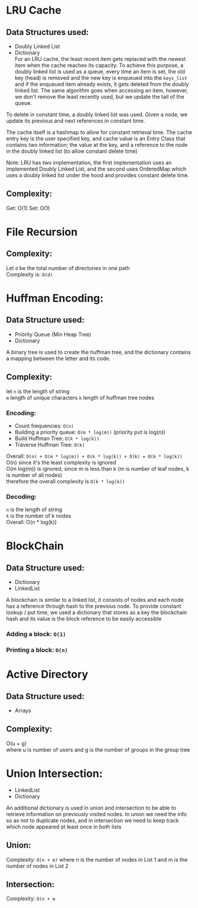 # LRU Cache
## Data Structures used:
- Doubly Linked List
- Dictionary  
 For an LRU cache, the least recent item gets replaced with the newest item when the cache reaches its capacity. To achieve this purpose, a doubly linked list is used as a queue, every time an item is set, the old key (head) is removed and the new key is enqueued into the `keys_list` and if the enqueued item already exists, it gets deleted from the doubly linked list. The same algorithm goes when accessing an item, however, we don't remove the least recently used, but we update the tail of the queue.
 
To delete in constant time, a doubly linked list was used. Given a node, we update its previous and next references in constant time.

The cache itself is a hashmap to allow for constant retrieval time. The cache entry key is the user specified key, and cache value is an Entry Class that contains two information; the value at the key, and a reference to the node in the doubly linked list (to allow constant delete time)

Note: LRU has two implementation, the first implementation uses an implemented Doubly Linked List, and the second uses OrderedMap which uses a doubly linked list under the hood and provides constant delete time.


## Complexity:
Get: O(1)
Set: O(1)


# File Recursion

## Complexity:
Let `d` be the total number of directories in one path  
Complexity is: `O(d)`

# Huffman Encoding:
## Data Structure used:
- Priority Queue (Min Heap Tree)
- Dictionary

A binary tree is used to create the huffman tree, and the dictionary contains a mapping between the letter and its code.

## Complexity:
let 
`n` is the length of string  
`m` length of unique characters
`k` length of huffman tree nodes
### Encoding:
- Count frequencies: `O(n)`
- Building a priority queue: `O(m * log(m))` (priority put is log(n))
- Build Huffman Tree: `O(k * log(k))`
- Traverse Huffman Tree: `O(k)`  

Overall: `O(n) + O(m * log(m)) + O(k * log(k)) + O(k) = O(k * log(k))`  
O(n) since it's the least complexity is ignored  
O(m log(m)) is ignored, since m is less than k (m is number of leaf nodes, k is number of all nodes)  
therefore the overall complexity is `O(k * log(k))`

### Decoding:
`n` is the length of string  
`k` is the number of k nodes  
Overall: O(n * log(k))

# BlockChain
## Data Structure used:
- Dictionary
- LinkedList  

A blockchain is similar to a linked list, it consists of nodes and each node has a reference through hash
to the previous node. To provide constant lookup / put time, we used a dictionary that stores as a key the blockchain hash and its value is the block reference to be easily accessible

### Adding a block: `O(1)`
### Printing a block: `O(n)`

# Active Directory
## Data Structure used:
- Arrays

## Complexity:
O(u + g)  
where u is number of users and g is the number of groups in the group tree

# Union Intersection:
- LinkedList
- Dictionary  

An additional dictionary is used in union and intersection to be able to retrieve information on previously
visited nodes. In union we need the info so as not to duplicate nodes, and in intersection we need to keep track which node appeared at least once in both lists

## Union:
Complexity: `O(n + m)` where n is the number of nodes in List 1 and m is the number of nodes in List 2

## Intersection:
Complexity: `O(n + m`